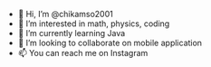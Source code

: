 - 👋 Hi, I’m @chikamso2001
- 👀 I’m interested in math, physics, coding
- 🌱 I’m currently learning Java
- 💞️ I’m looking to collaborate on mobile application
- 📫 You can reach me on Instagram

<!---
chikamso2001/chikamso2001 is a ✨ special ✨ repository because its `README.md` (this file) appears on your GitHub profile.
You can click the Preview link to take a look at your changes.
--->
